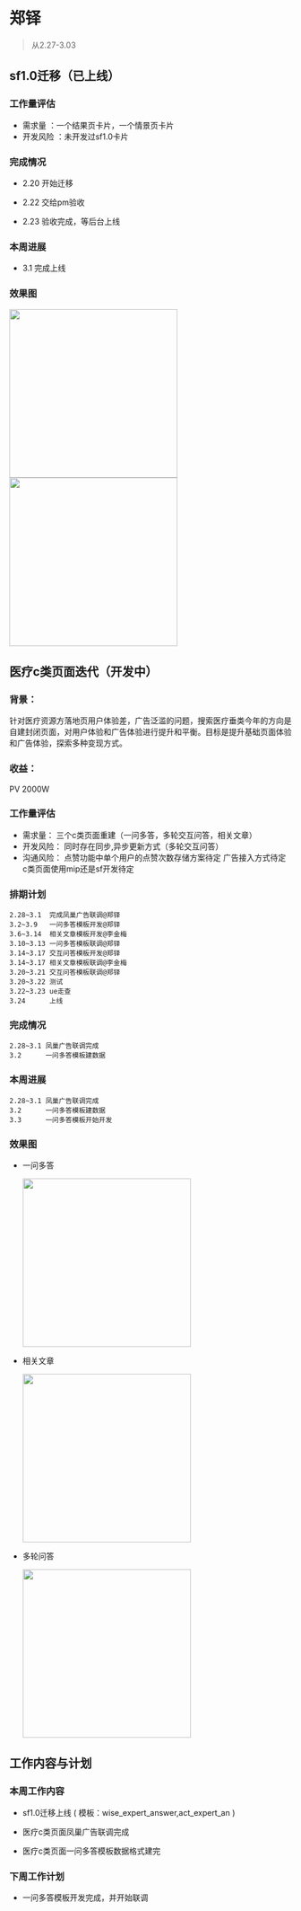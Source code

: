 # 郑铎

>从2.27-3.03

## sf1.0迁移（已上线）

### 工作量评估	

* 需求量  ：一个结果页卡片，一个情景页卡片
* 开发风险 ：未开发过sf1.0卡片

### 完成情况

* 2.20 开始迁移

* 2.22 交给pm验收

* 2.23 验收完成，等后台上线

### 本周进展

* 3.1 完成上线

### 效果图

<img src="img/zhengduo/img01.png" width="300px">
<img src="img/zhengduo/img02.png" width="300px"> 

## 医疗c类页面迭代（开发中）

### 背景：
  针对医疗资源方落地页用户体验差，广告泛滥的问题，搜索医疗垂类今年的方向是自建封闭页面，对用户体验和广告体验进行提升和平衡。目标是提升基础页面体验和广告体验，探索多种变现方式。

### 收益：
PV 2000W

### 工作量评估
* 需求量：
    三个c类页面重建（一问多答，多轮交互问答，相关文章）
* 开发风险：
    同时存在同步,异步更新方式（多轮交互问答）
* 沟通风险：
    点赞功能中单个用户的点赞次数存储方案待定
    广告接入方式待定
    c类页面使用mip还是sf开发待定

### 排期计划

    2.28~3.1  完成凤巢广告联调@郑铎
    3.2~3.9   一问多答模板开发@郑铎
    3.6~3.14  相关文章模板开发@李金梅
    3.10~3.13 一问多答模板联调@郑铎
    3.14~3.17 交互问答模板开发@郑铎
    3.14~3.17 相关文章模板联调@李金梅
    3.20~3.21 交互问答模板联调@郑铎
    3.20~3.22 测试
    3.22~3.23 ue走查
    3.24      上线    

### 完成情况

    2.28~3.1 凤巢广告联调完成
    3.2      一问多答模板建数据

### 本周进展

    2.28~3.1 凤巢广告联调完成
    3.2      一问多答模板建数据
    3.3      一问多答模板开始开发

### 效果图

* 一问多答

    <img src="img/zhengduo/img03.jpg" width="300px">
* 相关文章

    <img src="img/zhengduo/img04.jpg" width="300px">

* 多轮问答

    <img src="img/zhengduo/img05.jpg" width="300px">

## 工作内容与计划

### 本周工作内容

* sf1.0迁移上线 ( 模板：wise_expert_answer,act_expert_an )

* 医疗c类页面凤巢广告联调完成

* 医疗c类页面一问多答模板数据格式建完

### 下周工作计划

* 一问多答模板开发完成，并开始联调

